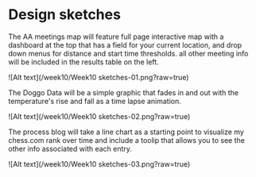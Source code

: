 # Design sketches

The AA meetings map will feature full page interactive map with a dashboard at the top that has a field for your current location, and drop down menus for distance and start time thresholds. all other meeting info will be included in the results table on the left.

![Alt text](/week10/Week10 sketches-01.png?raw=true)

The Doggo Data will be a simple graphic that fades in and out with the temperature's rise and fall as a time lapse animation.

![Alt text](/week10/Week10 sketches-02.png?raw=true)

The process blog will take a line chart as a starting point to visualize my chess.com rank over time and include a toolip that allows you to see the other info associated with each entry. 

![Alt text](/week10/Week10 sketches-03.png?raw=true)